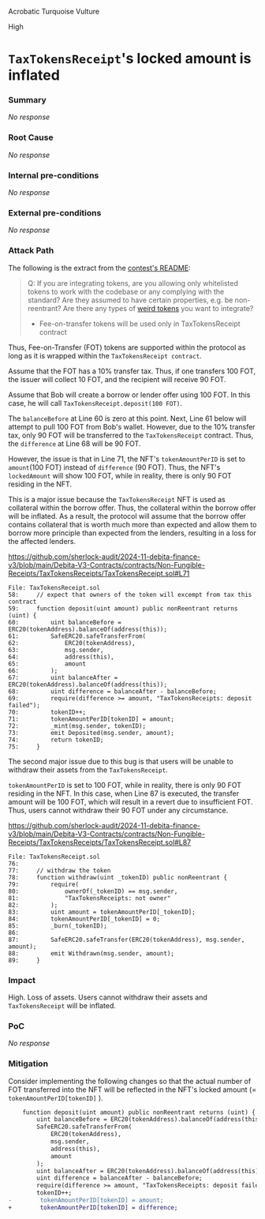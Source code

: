 Acrobatic Turquoise Vulture

High

# `TaxTokensReceipt`'s locked amount is inflated

### Summary

_No response_

### Root Cause

_No response_

### Internal pre-conditions

_No response_

### External pre-conditions

_No response_

### Attack Path

The following is the extract from the [contest's README](https://github.com/sherlock-audit/2024-11-debita-finance-v3-xiaoming9090?tab=readme-ov-file#q-if-you-are-integrating-tokens-are-you-allowing-only-whitelisted-tokens-to-work-with-the-codebase-or-any-complying-with-the-standard-are-they-assumed-to-have-certain-properties-eg-be-non-reentrant-are-there-any-types-of-weird-tokens-you-want-to-integrate):

> Q: If you are integrating tokens, are you allowing only whitelisted tokens to work with the codebase or any complying with the standard? Are they assumed to have certain properties, e.g. be non-reentrant? Are there any types of [weird tokens](https://github.com/d-xo/weird-erc20) you want to integrate?
>
> - Fee-on-transfer tokens will be used only in TaxTokensReceipt contract

Thus, Fee-on-Transfer (FOT) tokens are supported within the protocol as long as it is wrapped within the `TaxTokensReceipt contract`.

Assume that the FOT has a 10% transfer tax. Thus, if one transfers 100 FOT, the issuer will collect 10 FOT, and the recipient will receive 90 FOT.

Assume that Bob will create a borrow or lender offer using 100 FOT. In this case, he will call `TaxTokensReceipt.deposit(100 FOT)`.

The `balanceBefore` at Line 60 is zero at this point. Next, Line 61 below will attempt to pull 100 FOT from Bob's wallet. However, due to the 10% transfer tax, only 90 FOT will be transferred to the `TaxTokensReceipt` contract. Thus, the `difference` at Line 68 will be 90 FOT.

However, the issue is that in Line 71, the NFT's `tokenAmountPerID` is set to `amount`(100 FOT) instead of `difference` (90 FOT). Thus, the NFT's `lockedAmount` will show 100 FOT, while in reality, there is only 90 FOT residing in the NFT.

This is a major issue because the `TaxTokensReceipt` NFT is used as collateral within the borrow offer. Thus, the collateral within the borrow offer will be inflated. As a result, the protocol will assume that the borrow offer contains collateral that is worth much more than expected and allow them to borrow more principle than expected from the lenders, resulting in a loss for the affected lenders.

https://github.com/sherlock-audit/2024-11-debita-finance-v3/blob/main/Debita-V3-Contracts/contracts/Non-Fungible-Receipts/TaxTokensReceipts/TaxTokensReceipt.sol#L71

```solidity
File: TaxTokensReceipt.sol
58:     // expect that owners of the token will excempt from tax this contract
59:     function deposit(uint amount) public nonReentrant returns (uint) {
60:         uint balanceBefore = ERC20(tokenAddress).balanceOf(address(this));
61:         SafeERC20.safeTransferFrom(
62:             ERC20(tokenAddress),
63:             msg.sender,
64:             address(this),
65:             amount
66:         );
67:         uint balanceAfter = ERC20(tokenAddress).balanceOf(address(this));
68:         uint difference = balanceAfter - balanceBefore;
69:         require(difference >= amount, "TaxTokensReceipts: deposit failed");
70:         tokenID++;
71:         tokenAmountPerID[tokenID] = amount;
72:         _mint(msg.sender, tokenID);
73:         emit Deposited(msg.sender, amount);
74:         return tokenID;
75:     }
```

The second major issue due to this bug is that users will be unable to withdraw their assets from the `TaxTokensReceipt`.

`tokenAmountPerID` is set to 100 FOT, while in reality, there is only 90 FOT residing in the NFT. In this case, when Line 87 is executed, the transfer amount will be 100 FOT, which will result in a revert due to insufficient FOT. Thus, users cannot withdraw their 90 FOT under any circumstance.

https://github.com/sherlock-audit/2024-11-debita-finance-v3/blob/main/Debita-V3-Contracts/contracts/Non-Fungible-Receipts/TaxTokensReceipts/TaxTokensReceipt.sol#L87

```solidity
File: TaxTokensReceipt.sol
76: 
77:     // withdraw the token
78:     function withdraw(uint _tokenID) public nonReentrant {
79:         require(
80:             ownerOf(_tokenID) == msg.sender,
81:             "TaxTokensReceipts: not owner"
82:         );
83:         uint amount = tokenAmountPerID[_tokenID];
84:         tokenAmountPerID[_tokenID] = 0;
85:         _burn(_tokenID);
86: 
87:         SafeERC20.safeTransfer(ERC20(tokenAddress), msg.sender, amount);
88:         emit Withdrawn(msg.sender, amount);
89:     }
```

### Impact

High. Loss of assets. Users cannot withdraw their assets and `TaxTokensReceipt` will be inflated.

### PoC

_No response_

### Mitigation

Consider implementing the following changes so that the actual number of FOT transferred into the NFT will be reflected in the NFT's locked amount (= `tokenAmountPerID[tokenID]` ).

```diff
    function deposit(uint amount) public nonReentrant returns (uint) {
        uint balanceBefore = ERC20(tokenAddress).balanceOf(address(this));
        SafeERC20.safeTransferFrom(
            ERC20(tokenAddress),
            msg.sender,
            address(this),
            amount
        );
        uint balanceAfter = ERC20(tokenAddress).balanceOf(address(this));
        uint difference = balanceAfter - balanceBefore;
        require(difference >= amount, "TaxTokensReceipts: deposit failed");
        tokenID++;
-        tokenAmountPerID[tokenID] = amount;
+        tokenAmountPerID[tokenID] = difference;
```